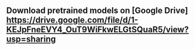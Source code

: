 ## Download pretrained models on [Google Drive] https://drive.google.com/file/d/1-KEJpFneEVY4_OuT9WiFkwELGtSQuaR5/view?usp=sharing